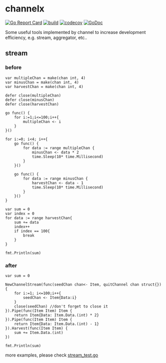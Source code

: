 # channelx
[![Go Report Card](https://goreportcard.com/badge/github.com/Ksloveyuan/channelx)](https://goreportcard.com/report/github.com/Ksloveyuan/channelx)
[![build](https://api.travis-ci.org/Ksloveyuan/channelx.svg?branch=master)](https://api.travis-ci.org/Ksloveyuan/channelx.svg?branch=master)
[![codecov](https://codecov.io/gh/Ksloveyuan/channelx/branch/master/graph/badge.svg)](https://codecov.io/gh/Ksloveyuan/channelx)
[![GoDoc](https://godoc.org/github.com/Ksloveyuan/channelx?status.svg)](https://godoc.org/github.com/Ksloveyuan/channelx)

Some useful tools implemented by channel to increase development efficiency, e.g. stream, aggregator, etc..

## stream
### before
```golang
var multipleChan = make(chan int, 4)
var minusChan = make(chan int, 4)
var harvestChan = make(chan int, 4)

defer close(multipleChan)
defer close(minusChan)
defer close(harvestChan)

go func() {
    for i:=1;i<=100;i++{
        multipleChan <- i
    }
}()

for i:=0; i<4; i++{
    go func() {
        for data := range multipleChan {
            minusChan <- data * 2
            time.Sleep(10* time.Millisecond)
        }
    }()

    go func() {
        for data := range minusChan {
            harvestChan <- data - 1
            time.Sleep(10* time.Millisecond)
        }
    }()
}

var sum = 0
var index = 0
for data := range harvestChan{
    sum += data
    index++
    if index == 100{
        break
    }
}

fmt.Println(sum)
```

### after

```golang
var sum = 0

NewChannelStream(func(seedChan chan<- Item, quitChannel chan struct{}) {
    for i:=1; i<=100;i++{
        seedChan <- Item{Data:i}
    }
    close(seedChan) //don't forget to close it
}).Pipe(func(Item Item) Item {
    return Item{Data: Item.Data.(int) * 2}
}).Pipe(func(Item Item) Item {
    return Item{Data: Item.Data.(int) - 1}
}).Harvest(func(Item Item) {
    sum += Item.Data.(int)
})

fmt.Println(sum)
```

more examples, please check [stream_test.go](https://github.com/Ksloveyuan/channelx/blob/master/stream_test.go)

